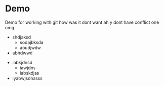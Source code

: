 # Demo
Demo for working with git
how was it dont want ah
y dont have conflict one 
omg
- shdjaksd
    - sodajbksda
    - aoudjwdw
- abhdwwd

* iabkjdnsd
    * iawjdns
    * iabskdjas
* iyabwjsdnasss